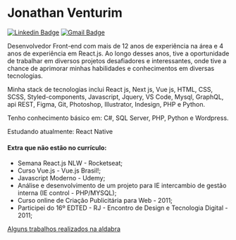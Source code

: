 
# Jonathan Venturim 

[![Linkedin Badge](https://img.shields.io/badge/-Jonathan%20Venturim-2ea043?style=flat-square&logo=Linkedin&logoColor=white&link=https://www.linkedin.com/in/venturimdias/)](https://www.linkedin.com/in/venturimdias/) 
[![Gmail Badge](https://img.shields.io/badge/-venturim.dias@gmail.com-2ea043?style=flat-square&logo=Gmail&logoColor=white&link=mailto:venturim.dias@gmail.com)](mailto:venturim.dias@gmail.com)

Desenvolvedor Front-end com mais de 12 anos de experiência na área e 4 anos de experiência em React.js. Ao longo desses anos, tive a oportunidade de trabalhar em diversos projetos desafiadores e interessantes, onde tive a chance de aprimorar minhas habilidades e conhecimentos em diversas tecnologias.

Minha stack de tecnologias inclui React js, Next js, Vue js, HTML, CSS, SCSS, Styled-components, Javascript, Jquery, VS Code, Mysql, GraphQL, api REST, Figma, Git, Photoshop, Illustrator, Indesign, PHP e Python.

Tenho conhecimento básico em: C#, SQL Server, PHP, Python e Wordpress.

Estudando atualmente: React Native

#### Extra que não estão no currículo:
- Semana React.js NLW - Rocketseat;
- Curso Vue.js - Vue.js Brasil!;
- Javascript Moderno - Udemy;
- Análise e desenvolvimento de um projeto para IE intercambio de gestão interna (IE control - PHP/MYSQL);
- Curso online de Criação Publicitária para Web - 2011;
- Participei do 16º EDTED - RJ - Encontro de Design e Tecnologia Digital - 2011;


[Alguns trabalhos realizados na aldabra](https://aldabra.com.br/clientes-e-projetos)
